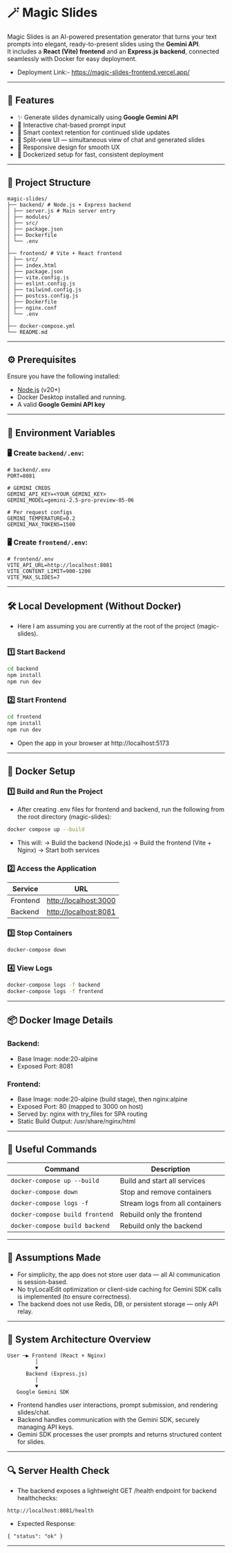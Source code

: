 # 🪄 Magic Slides

Magic Slides is an AI-powered presentation generator that turns your text prompts into elegant, ready-to-present slides using the **Gemini API**.  
It includes a **React (Vite) frontend** and an **Express.js backend**, connected seamlessly with Docker for easy deployment.

- Deployment Link:- https://magic-slides-frontend.vercel.app/

---

## 🚀 Features

- ✨ Generate slides dynamically using **Google Gemini API**
- 💬 Interactive chat-based prompt input
- 🧠 Smart context retention for continued slide updates
- 🎨 Split-view UI — simultaneous view of chat and generated slides
- 📱 Responsive design for smooth UX
- 🐳 Dockerized setup for fast, consistent deployment

---

## 🧩 Project Structure

```
magic-slides/
├── backend/ # Node.js + Express backend
│ ├── server.js # Main server entry
│ ├── modules/
│ ├── src/
│ ├── package.json
│ ├── Dockerfile
│ └── .env
│
├── frontend/ # Vite + React frontend
│ ├── src/
│ ├── index.html
│ ├── package.json
│ ├── vite.config.js
│ ├── eslint.config.js
│ ├── tailwind.config.js
│ ├── postcss.config.js
│ ├── Dockerfile
│ ├── nginx.conf
│ └── .env
│
├── docker-compose.yml
└── README.md
```

---

## ⚙️ Prerequisites

Ensure you have the following installed:

- [Node.js](https://nodejs.org/en/) (v20+)
- Docker Desktop installed and running.
- A valid **Google Gemini API key**

---

## 🔑 Environment Variables

### 🖥 Create `backend/.env`:

```
# backend/.env
PORT=8081

# GEMINI CREDS
GEMINI_API_KEY=<YOUR_GEMINI_KEY>
GEMINI_MODEL=gemini-2.5-pro-preview-05-06

# Per request configs
GEMINI_TEMPERATURE=0.2
GEMINI_MAX_TOKENS=1500
```

### 🖥 Create `frontend/.env`:

```
# frontend/.env
VITE_API_URL=http://localhost:8081
VITE_CONTENT_LIMIT=900-1200
VITE_MAX_SLIDES=7
```

---

## 🛠️ Local Development (Without Docker)

- Here I am assuming you are currently at the root of the project (magic-slides).

### 1️⃣ Start Backend

```bash
cd backend
npm install
npm run dev
```

### 2️⃣ Start Frontend

```bash
cd frontend
npm install
npm run dev
```

- Open the app in your browser at http://localhost:5173

---

## 🐳 Docker Setup

### 1️⃣ Build and Run the Project

- After creating .env files for frontend and backend, run the following from the root directory (magic-slides):

```bash
docker compose up --build
```

- This will:
-> Build the backend (Node.js)
-> Build the frontend (Vite + Nginx)
-> Start both services

### 2️⃣ Access the Application

| Service  | URL                                            |
| -------- | ---------------------------------------------- |
| Frontend | [http://localhost:3000](http://localhost:3000) |
| Backend  | [http://localhost:8081](http://localhost:8081) |

### 3️⃣ Stop Containers

```bash
docker-compose down
```

### 4️⃣ View Logs

```bash
docker-compose logs -f backend
docker-compose logs -f frontend
```

---

## 📦 Docker Image Details

### Backend:
- Base Image: node:20-alpine
- Exposed Port: 8081

### Frontend:
- Base Image: node:20-alpine (build stage), then nginx:alpine
- Exposed Port: 80 (mapped to 3000 on host)
- Served by: nginx with try_files for SPA routing
- Static Build Output: /usr/share/nginx/html

---

## 🧰 Useful Commands

| Command                         | Description                     |
| ------------------------------- | ------------------------------- |
| `docker-compose up --build`     | Build and start all services    |
| `docker-compose down`           | Stop and remove containers      |
| `docker-compose logs -f`        | Stream logs from all containers |
| `docker-compose build frontend` | Rebuild only the frontend       |
| `docker-compose build backend`  | Rebuild only the backend        |

---

## 🧠 Assumptions Made


- For simplicity, the app does not store user data — all AI communication is session-based.
- No tryLocalEdit optimization or client-side caching for Gemini SDK calls is implemented (to ensure correctness).
- The backend does not use Redis, DB, or persistent storage — only API relay.

---

## 🧩 System Architecture Overview

```
User ─▶ Frontend (React + Nginx)
         │
         ▼
      Backend (Express.js)
         │
         ▼
   Google Gemini SDK
```

- Frontend handles user interactions, prompt submission, and rendering slides/chat.
- Backend handles communication with the Gemini SDK, securely managing API keys.
- Gemini SDK processes the user prompts and returns structured content for slides.

---

## 🔍 Server Health Check

- The backend exposes a lightweight GET /health endpoint for backend healthchecks:

```
http://localhost:8081/health
```

- Expected Response:

```
{ "status": "ok" }
```

---




